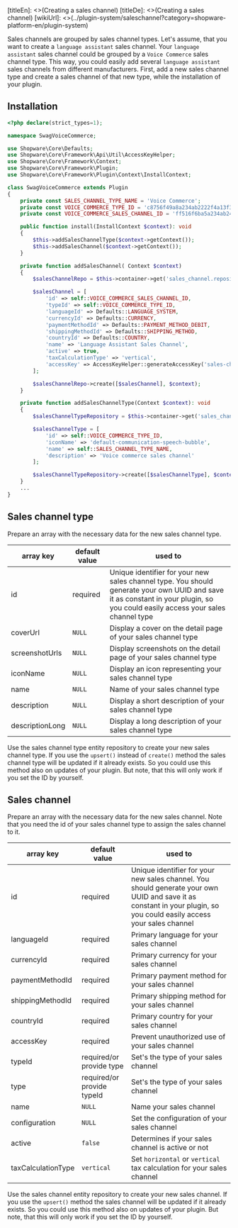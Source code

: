 [titleEn]: <>(Creating a sales channel)
[titleDe]: <>(Creating a sales channel)
[wikiUrl]: <>(../plugin-system/saleschannel?category=shopware-platform-en/plugin-system)

Sales channels are grouped by sales channel types.
Let's assume, that you want to create a `language assistant` sales channel.
Your `language assistant` sales channel could be grouped by a `Voice Commerce` sales channel type.
This way, you could easily add several `language assistant` sales channels from different manufacturers.
First, add a new sales channel type and create a sales channel of that new type, while the installation of your plugin.

## Installation
```php
<?php declare(strict_types=1);

namespace SwagVoiceCommerce;

use Shopware\Core\Defaults;
use Shopware\Core\Framework\Api\Util\AccessKeyHelper;
use Shopware\Core\Framework\Context;
use Shopware\Core\Framework\Plugin;
use Shopware\Core\Framework\Plugin\Context\InstallContext;

class SwagVoiceCommerce extends Plugin
{
    private const SALES_CHANNEL_TYPE_NAME = 'Voice Commerce';
    private const VOICE_COMMERCE_TYPE_ID = 'c8756f49a8a234ab2222f4a13f3e81ed';
    private const VOICE_COMMERCE_SALES_CHANNEL_ID = 'ff516f6ba5a234ab242f4a12f3b21eff';

    public function install(InstallContext $context): void
    {
        $this->addSalesChannelType($context->getContext());
        $this->addSalesChannel($context->getContext());
    }

    private function addSalesChannel( Context $context)
    {
        $salesChannelRepo = $this->container->get('sales_channel.repository');

        $salesChannel = [
            'id' => self::VOICE_COMMERCE_SALES_CHANNEL_ID,
            'typeId' => self::VOICE_COMMERCE_TYPE_ID,
            'languageId' => Defaults::LANGUAGE_SYSTEM,
            'currencyId' => Defaults::CURRENCY,
            'paymentMethodId' => Defaults::PAYMENT_METHOD_DEBIT,
            'shippingMethodId' => Defaults::SHIPPING_METHOD,
            'countryId' => Defaults::COUNTRY,
            'name' => 'Language Assistant Sales Channel',
            'active' => true,
            'taxCalculationType' => 'vertical',
            'accessKey' => AccessKeyHelper::generateAccessKey('sales-channel'),
        ];

        $salesChannelRepo->create([$salesChannel], $context);
    }

    private function addSalesChannelType(Context $context): void 
    {
        $salesChannelTypeRepository = $this->container->get('sales_channel_type.repository');

        $salesChannelType = [
            'id' => self::VOICE_COMMERCE_TYPE_ID,
            'iconName' => 'default-communication-speech-bubble',
            'name' => self::SALES_CHANNEL_TYPE_NAME,
            'description' => 'Voice commerce sales channel'
        ];

        $salesChannelTypeRepository->create([$salesChannelType], $context);
    }
    ...
}
```

## Sales channel type
Prepare an array with the necessary data for the new sales channel type.

| array key       | default value | used to |
|-----------------|---------------|-------------------------------------------------------------------------------------------------------------------------------------------------------------------------------|
| id              | required      | Unique identifier for your new sales channel type. You should generate your own UUID and save it as constant in your plugin, so you could easily access your sales channel type |
| coverUrl        | `NULL`        | Display a cover on the detail page of your sales channel type |
| screenshotUrls  | `NULL`        | Display screenshots on the detail page of your sales channel type |
| iconName        | `NULL`        | Display an icon representing your sales channel type |
| name            | `NULL`        | Name of your sales channel type |
| description     | `NULL`        | Display a short description of your sales channel type |
| descriptionLong | `NULL`        | Display a long description of your sales channel type |

Use the sales channel type entity repository to create your new sales channel type.
If you use the `upsert()` instead of `create()` method the sales channel type will be updated if it already exists.
So you could use this method also on updates of your plugin.
But note, that this will only work if you set the ID by yourself.

## Sales channel
Prepare an array with the necessary data for the new sales channel.
Note that you need the id of your sales channel type to assign the sales channel to it.

| array key          | default value              | used to |
|--------------------|----------------------------|---------------------------------------------------------------------------------------------------------------------------------------------------------------------|
| id                 | required                   | Unique identifier for your new sales channel. You should generate your own UUID and save it as constant in your plugin, so you could easily access your sales channel |
| languageId         | required                   | Primary language for your sales channel |
| currencyId         | required                   | Primary currency for your sales channel |
| paymentMethodId    | required                   | Primary payment method for your sales channel |
| shippingMethodId   | required                   | Primary shipping method for your sales channel |
| countryId          | required                   | Primary country for your sales channel |
| accessKey          | required                   | Prevent unauthorized use of your sales channel |
| typeId             | required/or provide type   | Set's the type of your sales channel |
| type               | required/or provide typeId | Set's the type of your sales channel |
| name               | `NULL`                     | Name your sales channel|
| configuration      | `NULL`                     | Set the configuration of your sales channel|
| active             |`false`                     | Determines if your sales channel is active or not|
| taxCalculationType | `vertical`                 | Set `horizontal` or `vertical` tax calculation for your sales channel|

Use the sales channel entity repository to create your new sales channel.
If you use the `upsert()` method the sales channel will be updated if it already exists.
So you could use this method also on updates of your plugin.
But note, that this will only work if you set the ID by yourself.